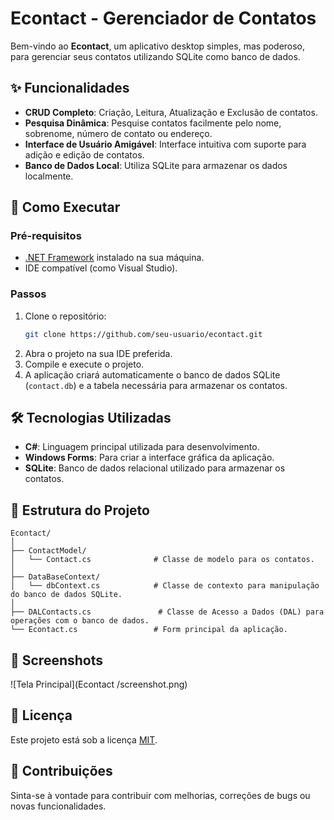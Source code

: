 # Econtact - Gerenciador de Contatos

Bem-vindo ao **Econtact**, um aplicativo desktop simples, mas poderoso, para gerenciar seus contatos utilizando SQLite como banco de dados. 

## ✨ Funcionalidades

- **CRUD Completo**: Criação, Leitura, Atualização e Exclusão de contatos.
- **Pesquisa Dinâmica**: Pesquise contatos facilmente pelo nome, sobrenome, número de contato ou endereço.
- **Interface de Usuário Amigável**: Interface intuitiva com suporte para adição e edição de contatos.
- **Banco de Dados Local**: Utiliza SQLite para armazenar os dados localmente.

## 🚀 Como Executar

### Pré-requisitos

- [.NET Framework](https://dotnet.microsoft.com/download/dotnet-framework) instalado na sua máquina.
- IDE compatível (como Visual Studio).

### Passos

1. Clone o repositório:
    ```bash
    git clone https://github.com/seu-usuario/econtact.git
    ```
2. Abra o projeto na sua IDE preferida.
3. Compile e execute o projeto.
4. A aplicação criará automaticamente o banco de dados SQLite (`contact.db`) e a tabela necessária para armazenar os contatos.

## 🛠️ Tecnologias Utilizadas

- **C#**: Linguagem principal utilizada para desenvolvimento.
- **Windows Forms**: Para criar a interface gráfica da aplicação.
- **SQLite**: Banco de dados relacional utilizado para armazenar os contatos.

## 📂 Estrutura do Projeto

```plaintext
Econtact/
│
├── ContactModel/
│   └── Contact.cs              # Classe de modelo para os contatos.
│
├── DataBaseContext/
│   └── dbContext.cs            # Classe de contexto para manipulação do banco de dados SQLite.
│
├── DALContacts.cs               # Classe de Acesso a Dados (DAL) para operações com o banco de dados.
└── Econtact.cs                 # Form principal da aplicação.
```

## 📸 Screenshots

![Tela Principal](Econtact
/screenshot.png)

## 📝 Licença

Este projeto está sob a licença [MIT](https://opensource.org/licenses/MIT).


## 🤝 Contribuições

Sinta-se à vontade para contribuir com melhorias, correções de bugs ou novas funcionalidades.
